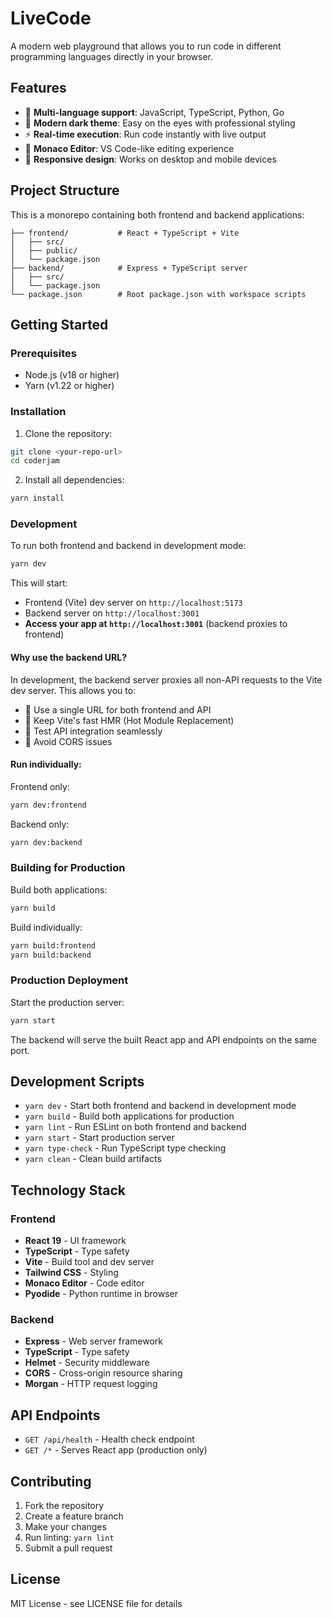 # LiveCode

A modern web playground that allows you to run code in different programming languages directly in your browser.

## Features

- 🚀 **Multi-language support**: JavaScript, TypeScript, Python, Go
- 🎨 **Modern dark theme**: Easy on the eyes with professional styling
- ⚡ **Real-time execution**: Run code instantly with live output
- 🔧 **Monaco Editor**: VS Code-like editing experience
- 📱 **Responsive design**: Works on desktop and mobile devices

## Project Structure

This is a monorepo containing both frontend and backend applications:

```
├── frontend/           # React + TypeScript + Vite
│   ├── src/
│   ├── public/
│   └── package.json
├── backend/            # Express + TypeScript server
│   ├── src/
│   └── package.json
└── package.json        # Root package.json with workspace scripts
```

## Getting Started

### Prerequisites

- Node.js (v18 or higher)
- Yarn (v1.22 or higher)

### Installation

1. Clone the repository:
```bash
git clone <your-repo-url>
cd coderjam
```

2. Install all dependencies:
```bash
yarn install
```

### Development

To run both frontend and backend in development mode:

```bash
yarn dev
```

This will start:
- Frontend (Vite) dev server on `http://localhost:5173`  
- Backend server on `http://localhost:3001`
- **Access your app at `http://localhost:3001`** (backend proxies to frontend)

#### Why use the backend URL?
In development, the backend server proxies all non-API requests to the Vite dev server. This allows you to:
- 🔄 Use a single URL for both frontend and API
- 🚀 Keep Vite's fast HMR (Hot Module Replacement)
- 🔧 Test API integration seamlessly
- 📱 Avoid CORS issues

#### Run individually:

Frontend only:
```bash
yarn dev:frontend
```

Backend only:
```bash
yarn dev:backend
```

### Building for Production

Build both applications:
```bash
yarn build
```

Build individually:
```bash
yarn build:frontend
yarn build:backend
```

### Production Deployment

Start the production server:
```bash
yarn start
```

The backend will serve the built React app and API endpoints on the same port.

## Development Scripts

- `yarn dev` - Start both frontend and backend in development mode
- `yarn build` - Build both applications for production
- `yarn lint` - Run ESLint on both frontend and backend
- `yarn start` - Start production server
- `yarn type-check` - Run TypeScript type checking
- `yarn clean` - Clean build artifacts

## Technology Stack

### Frontend
- **React 19** - UI framework
- **TypeScript** - Type safety
- **Vite** - Build tool and dev server
- **Tailwind CSS** - Styling
- **Monaco Editor** - Code editor
- **Pyodide** - Python runtime in browser

### Backend
- **Express** - Web server framework
- **TypeScript** - Type safety
- **Helmet** - Security middleware
- **CORS** - Cross-origin resource sharing
- **Morgan** - HTTP request logging

## API Endpoints

- `GET /api/health` - Health check endpoint
- `GET /*` - Serves React app (production only)

## Contributing

1. Fork the repository
2. Create a feature branch
3. Make your changes
4. Run linting: `yarn lint`
5. Submit a pull request

## License

MIT License - see LICENSE file for details
